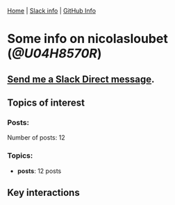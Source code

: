 [Home](https://kelu124.github.io/echommunity/) | [Slack info](https://kelu124.github.io/echommunity/) | [GitHub Info](https://kelu124.github.io/echommunity/github.html)

# Some info on __nicolasloubet__ (_@U04H8570R_)


## [Send me a Slack Direct message](https://echopen.slack.com/messages/@nicolasloubet/).

## Topics of interest

### Posts: 

Number of posts: 12

### Topics:

* __posts__: 12 posts

## Key interactions 

